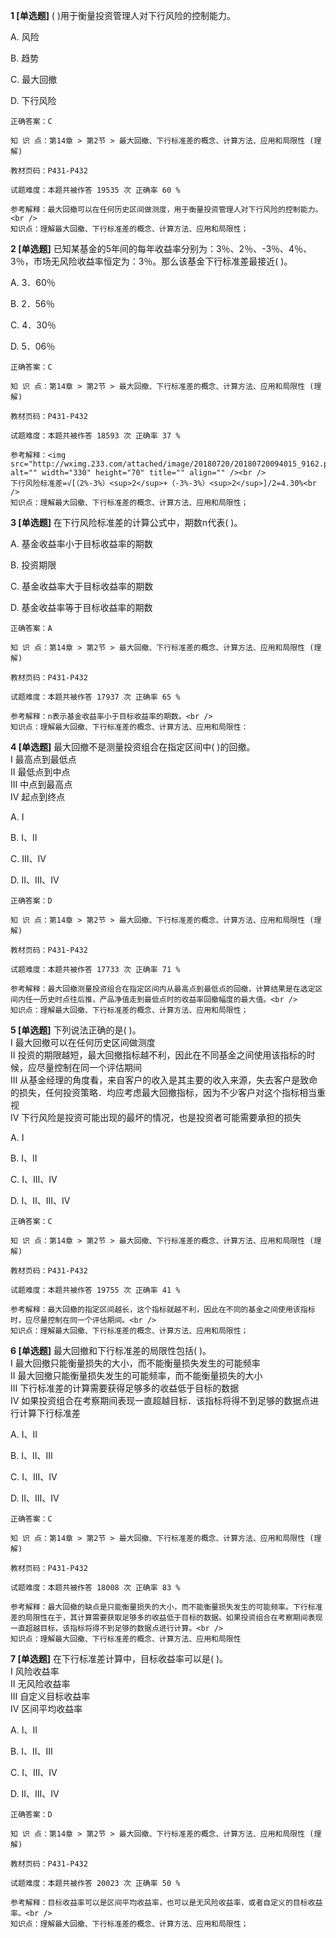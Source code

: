 **1 [单选题]** ( )用于衡量投资管理人对下行风险的控制能力。

A. 风险

B. 趋势

C. 最大回撤

D. 下行风险 

```
正确答案：C

知 识 点：第14章 > 第2节 > 最大回撤、下行标准差的概念、计算方法、应用和局限性 (理解)

教材页码：P431-P432

试题难度：本题共被作答 19535 次 正确率 60 %

参考解释：最大回撤可以在任何历史区间做测度，用于衡量投资管理人对下行风险的控制能力。<br />
知识点：理解最大回撤、下行标准差的概念、计算方法、应用和局限性；
```


**2 [单选题]** 已知某基金的5年间的每年收益率分别为：3％、2％、-3％、4％、3％，市场无风险收益率恒定为：3％。那么该基金下行标准差最接近( )。

A. 3．60％

B. 2．56％

C. 4．30％

D. 5．06％ 

```
正确答案：C

知 识 点：第14章 > 第2节 > 最大回撤、下行标准差的概念、计算方法、应用和局限性 (理解)

教材页码：P431-P432

试题难度：本题共被作答 18593 次 正确率 37 %

参考解释：<img src="http://wximg.233.com/attached/image/20180720/20180720094015_9162.png" alt="" width="330" height="70" title="" align="" /><br />
下行风险标准差=√[（2%-3%）<sup>2</sup>+（-3%-3%）<sup>2</sup>]/2=4.30%<br />
知识点：理解最大回撤、下行标准差的概念、计算方法、应用和局限性；
```


**3 [单选题]** 在下行风险标准差的计算公式中，期数n代表( )。

A. 基金收益率小于目标收益率的期数

B. 投资期限

C. 基金收益率大于目标收益率的期数

D. 基金收益率等于目标收益率的期数 

```
正确答案：A

知 识 点：第14章 > 第2节 > 最大回撤、下行标准差的概念、计算方法、应用和局限性 (理解)

教材页码：P431-P432

试题难度：本题共被作答 17937 次 正确率 65 %

参考解释：n表示基金收益率小于目标收益率的期数。<br />
知识点：理解最大回撤、下行标准差的概念、计算方法、应用和局限性：
```


**4 [单选题]** 最大回撤不是测量投资组合在指定区间中( )的回撤。 <br />
Ⅰ 最高点到最低点 <br />
Ⅱ 最低点到中点 <br />
Ⅲ 中点到最高点 <br />
Ⅳ 起点到终点

A. Ⅰ

B. Ⅰ、Ⅱ

C. Ⅲ、Ⅳ

D. Ⅱ、Ⅲ、Ⅳ 

```
正确答案：D

知 识 点：第14章 > 第2节 > 最大回撤、下行标准差的概念、计算方法、应用和局限性 (理解)

教材页码：P431-P432

试题难度：本题共被作答 17733 次 正确率 71 %

参考解释：最大回撤测量投资组合在指定区间内从最高点到最低点的回撤，计算结果是在选定区间内任一历史时点往后推，产品净值走到最低点时的收益率回撤幅度的最大值。<br />
知识点：理解最大回撤、下行标准差的概念、计算方法、应用和局限性；
```


**5 [单选题]** 下列说法正确的是( )。 <br />
Ⅰ 最大回撤可以在任何历史区间做测度 <br />
Ⅱ 投资的期限越短，最大回撤指标越不利，因此在不同基金之间使用该指标的时候，应尽量控制在同一个评估期间 <br />
Ⅲ 从基金经理的角度看，来自客户的收入是其主要的收入来源，失去客户是致命的损失，任何投资策略．均应考虑最大回撤指标，因为不少客户对这个指标相当重视 <br />
Ⅳ 下行风险是投资可能出现的最坏的情况，也是投资者可能需要承担的损失

A. Ⅰ

B. Ⅰ、Ⅱ

C. Ⅰ、Ⅲ、Ⅳ

D. Ⅰ、Ⅱ、Ⅲ、Ⅳ 

```
正确答案：C

知 识 点：第14章 > 第2节 > 最大回撤、下行标准差的概念、计算方法、应用和局限性 (理解)

教材页码：P431-P432

试题难度：本题共被作答 19755 次 正确率 41 %

参考解释：最大回撤的指定区间越长，这个指标就越不利，因此在不同的基金之间使用该指标时，应尽量控制在同一个评估期间。<br />
知识点：理解最大回撤、下行标准差的概念、计算方法、应用和局限性；
```


**6 [单选题]** 最大回撤和下行标准差的局限性包括( )。 <br />
Ⅰ 最大回撤只能衡量损失的大小，而不能衡量损失发生的可能频率 <br />
Ⅱ 最大回撤只能衡量损失发生的可能频率，而不能衡量损失的大小 <br />
Ⅲ 下行标准差的计算需要获得足够多的收益低于目标的数据 <br />
Ⅳ 如果投资组合在考察期间表现一直超越目标．该指标将得不到足够的数据点进行计算下行标准差

A. Ⅰ、Ⅱ

B. Ⅰ、Ⅱ、Ⅲ

C. Ⅰ、Ⅲ、Ⅳ

D. Ⅱ、Ⅲ、Ⅳ 

```
正确答案：C

知 识 点：第14章 > 第2节 > 最大回撤、下行标准差的概念、计算方法、应用和局限性 (理解)

教材页码：P431-P432

试题难度：本题共被作答 18008 次 正确率 83 %

参考解释：最大回撤的缺点是只能衡量损失的大小，而不能衡量损失发生的可能频率。下行标准差的局限性在于，其计算需要获取足够多的收益低于目标的数据。如果投资组合在考察期间表现一直超越目标，该指标将得不到足够的数据点进行计算。<br />
知识点：理解最大回撤、下行标准差的概念、计算方法、应用和局限性
```


**7 [单选题]** 在下行标准差计算中，目标收益率可以是( )。 <br />
Ⅰ 风险收益率 <br />
Ⅱ 无风险收益率 <br />
Ⅲ 自定义目标收益率 <br />
Ⅳ 区间平均收益率

A. Ⅰ、Ⅱ

B. Ⅰ、Ⅱ、Ⅲ

C. Ⅰ、Ⅲ、Ⅳ

D. Ⅱ、Ⅲ、Ⅳ 

```
正确答案：D

知 识 点：第14章 > 第2节 > 最大回撤、下行标准差的概念、计算方法、应用和局限性 (理解)

教材页码：P431-P432

试题难度：本题共被作答 20023 次 正确率 50 %

参考解释：目标收益率可以是区间平均收益率，也可以是无风险收益率，或者自定义的目标收益率。<br />
知识点：理解最大回撤、下行标准差的概念、计算方法、应用和局限性；
```

